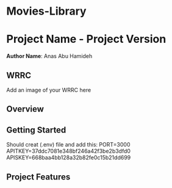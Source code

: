 # Movies-Library
# Project Name - Project Version

**Author Name**: Anas Abu Hamideh

## WRRC
Add an image of your WRRC here

## Overview

## Getting Started
<!-- What are the steps that a user must take in order to build this app on their own machine and get it running? -->
Should creat (.env) file and add this:
PORT=3000
APITKEY=37ddc7081e348bf246a42f3be2b3dfd0
APISKEY=668baa4bb128a32b82fe0c15b21dd699
## Project Features
<!-- What are the features included in you app -->